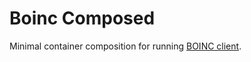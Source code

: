 
# Boinc Composed

Minimal container composition for running [BOINC client](https://hub.docker.com/r/boinc/client/). 
